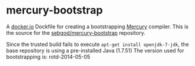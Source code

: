 mercury-bootstrap
=================

A [docker.io](https://www.docker.io) Dockfile for creating a bootstrapping [Mercury](https://github.com/Mercury-Language/mercury) compiler.
This is the source for the [sebgod/mercury-bootstrap](https://index.docker.io/u/sebgod/mercury-bootstrap) repository.

Since the trusted build fails to execute `apt-get install openjdk-7-jdk`, the base repository is using a pre-installed Java (1.7.51)
The version used for bootstrapping is: rotd-2014-05-05
